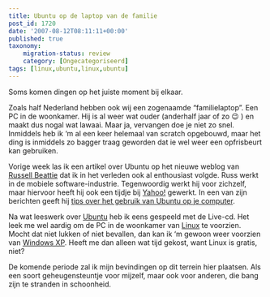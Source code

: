 ```yaml
---
title: Ubuntu op de laptop van de familie
post_id: 1720
date: '2007-08-12T08:11:11+00:00'
published: true
taxonomy:
    migration-status: review
    category: [Ongecategoriseerd]
tags: [linux,ubuntu,linux,ubuntu]
---
```

Soms komen dingen op het juiste moment bij elkaar.

Zoals half Nederland hebben ook wij een zogenaamde “familielaptop”. Een PC in de woonkamer. Hij is al weer wat ouder (anderhalf jaar of zo 😉 ) en maakt dus nogal wat lawaai. Maar ja, vervangen doe je niet zo snel. Inmiddels heb ik ‘m al een keer helemaal van scratch opgebouwd, maar het ding is inmiddels zo bagger traag geworden dat ie wel weer een opfrisbeurt kan gebruiken.

Vorige week las ik een artikel over Ubuntu op het nieuwe weblog van [Russell Beattie](http://www.russellbeattie.com/blog/) dat ik in het verleden ook al enthousiast volgde. Russ werkt in de mobiele software-industrie. Tegenwoordig werkt hij voor zichzelf, maar hiervoor heeft hij ook een tijdje bij [Yahoo!](http://www.yahoo.com/) gewerkt. In een van zijn berichten geeft hij [tips over het gebruik van Ubuntu op je computer](http://www.russellbeattie.com/blog/ubuntu-thoughts-tips-and-tricks).

Na wat leeswerk over [Ubuntu](http://www.ubuntu-nl.org/) heb ik eens gespeeld met de Live-cd. Het leek me wel aardig om de PC in de woonkamer van [Linux](http://nl.linux.org/) te voorzien. Mocht dat niet lukken of niet bevallen, dan kan ik ‘m gewoon weer voorzien van [Windows XP](http://www.microsoft.com/netherlands/windows/products/windowsxp/default.mspx). Heeft me dan alleen wat tijd gekost, want Linux is gratis, niet?

De komende periode zal ik mijn bevindingen op dit terrein hier plaatsen. Als een soort geheugensteuntje voor mijzelf, maar ook voor anderen, die bang zijn te stranden in schoonheid.